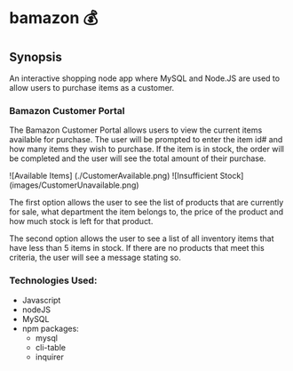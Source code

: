 # bamazon :moneybag: 

## Synopsis

An interactive shopping node app where MySQL and Node.JS are used to allow users to purchase items as a customer.


### **Bamazon Customer Portal**
The Bamazon Customer Portal allows users to view the current items available for purchase. The user will be prompted to enter the item id# and how many items they wish to purchase. If the item is in stock, the order will be completed and the user will see the total amount of their purchase.

![Available Items] (./CustomerAvailable.png)
![Insufficient Stock] (images/CustomerUnavailable.png)

The first option allows the user to see the list of products that are currently for sale, what department the item belongs to, the price of the product and how much stock is left for that product.

The second option allows the user to see a list of all inventory items that have less than 5 items in stock. If there are no products that meet this criteria, the user will see a message stating so. 

### **Technologies Used:**
* Javascript
* nodeJS
* MySQL
* npm packages:
    * mysql
    * cli-table
    * inquirer 
